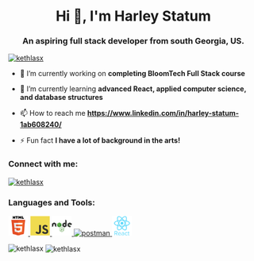 <h1 align="center">Hi 👋, I'm Harley Statum</h1>
<h3 align="center">An aspiring full stack developer from south Georgia, US.</h3>

<p align="left"> <a href="https://github.com/ryo-ma/github-profile-trophy"><img src="https://github-profile-trophy.vercel.app/?username=kethlasx" alt="kethlasx" /></a> </p>

- 🔭 I’m currently working on **completing BloomTech Full Stack course**

- 🌱 I’m currently learning **advanced React, applied computer science, and database structures**

- 📫 How to reach me **https://www.linkedin.com/in/harley-statum-1ab608240/**

- ⚡ Fun fact **I have a lot of background in the arts!**

<h3 align="left">Connect with me:</h3>
<p align="left">
<a href="https://codepen.io/kethlasx" target="blank"><img align="center" src="https://raw.githubusercontent.com/rahuldkjain/github-profile-readme-generator/master/src/images/icons/Social/codepen.svg" alt="kethlasx" height="30" width="40" /></a>
</p>

<h3 align="left">Languages and Tools:</h3>
<p align="left"> <a href="https://www.w3.org/html/" target="_blank" rel="noreferrer"> <img src="https://raw.githubusercontent.com/devicons/devicon/master/icons/html5/html5-original-wordmark.svg" alt="html5" width="40" height="40"/> </a> <a href="https://developer.mozilla.org/en-US/docs/Web/JavaScript" target="_blank" rel="noreferrer"> <img src="https://raw.githubusercontent.com/devicons/devicon/master/icons/javascript/javascript-original.svg" alt="javascript" width="40" height="40"/> </a> <a href="https://nodejs.org" target="_blank" rel="noreferrer"> <img src="https://raw.githubusercontent.com/devicons/devicon/master/icons/nodejs/nodejs-original-wordmark.svg" alt="nodejs" width="40" height="40"/> </a> <a href="https://postman.com" target="_blank" rel="noreferrer"> <img src="https://www.vectorlogo.zone/logos/getpostman/getpostman-icon.svg" alt="postman" width="40" height="40"/> </a> <a href="https://reactjs.org/" target="_blank" rel="noreferrer"> <img src="https://raw.githubusercontent.com/devicons/devicon/master/icons/react/react-original-wordmark.svg" alt="react" width="40" height="40"/> </a> </p>

<p><img align="left" src="https://github-readme-stats.vercel.app/api/top-langs?username=kethlasx&show_icons=true&locale=en&layout=compact" alt="kethlasx" /></p>

<p>&nbsp;<img align="center" src="https://github-readme-stats.vercel.app/api?username=kethlasx&show_icons=true&locale=en" alt="kethlasx" /></p>

